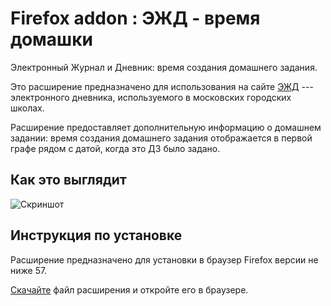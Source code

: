 # Firefox addon : ЭЖД - время домашки
Электронный Журнал и Дневник: время создания домашнего задания.

Это расширение предназначено для использования на сайте [ЭЖД](https://dnevnik.mos.ru) ---
электронного дневника, используемого в московских городских школах.

Расширение предоставляет дополнительную информацию о домашнем задании: время
создания домашнего задания отображается в первой графе рядом
с датой, когда это ДЗ было задано.

## Как это выглядит
![Скриншот](https://github.com/olekhov)

## Инструкция по установке
Расширение предназначено для установки в браузер Firefox версии не ниже 57.

[Скачайте](assets/ejd_homework_time-1.0-an+fx.xpi) файл расширения и откройте его в браузере.

